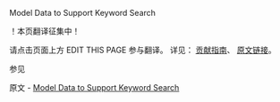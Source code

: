 Model Data to Support Keyword Search

 ！本页翻译征集中！

请点击页面上方 EDIT THIS PAGE 参与翻译。
详见：
[贡献指南]( https://github.com/JinMuInfo/MongoDB-Manual-zh/blob/master/CONTRIBUTING.md )、
[原文链接](  https://docs.mongodb.com/manual/tutorial/model-data-for-keyword-search/  )。

 参见

原文 - [Model Data to Support Keyword Search]( https://docs.mongodb.com/manual/tutorial/model-data-for-keyword-search/ )

